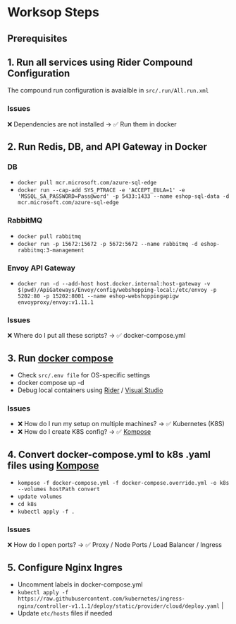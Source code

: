 # Worksop Steps

## Prerequisites

## 1. Run all services using Rider Compound Configuration
The compound run configuration is avaialble in `src/.run/All.run.xml`

### Issues
❌ Dependencies are not installed → ✅ Run them in docker

## 2. Run Redis, DB, and API Gateway in Docker
### DB
- `docker pull mcr.microsoft.com/azure-sql-edge`
- `docker run --cap-add SYS_PTRACE -e 'ACCEPT_EULA=1' -e 'MSSQL_SA_PASSWORD=Pass@word' -p 5433:1433 --name eshop-sql-data -d mcr.microsoft.com/azure-sql-edge`

### RabbitMQ
- `docker pull rabbitmq`
- `docker run -p 15672:15672 -p 5672:5672 --name rabbitmq -d eshop-rabbitmq:3-management`

### Envoy API Gateway
- `docker run -d --add-host host.docker.internal:host-gateway -v $(pwd)/ApiGateways/Envoy/config/webshopping-local:/etc/envoy -p 5202:80 -p 15202:8001 --name eshop-webshoppingapigw envoyproxy/envoy:v1.11.1`

### Issues
❌ Where do I put all these scripts? → ✅ docker-compose.yml

## 3. Run [docker compose](https://docs.docker.com/compose/gettingstarted/)
- Check `src/.env file` for OS-specific settings
- docker compose up -d
- Debug local containers using [Rider](https://blog.jetbrains.com/dotnet/2018/07/18/debugging-asp-net-core-apps-local-docker-container/) / [Visual Studio](https://learn.microsoft.com/en-us/visualstudio/containers/edit-and-refresh?view=vs-2022)

### Issues
- ❌ How do I run my setup on multiple machines? → ✅ Kubernetes (K8S)
- ❌ How do I create K8S config? → ✅ [Kompose](http://kompose.io)

## 4. Convert docker-compose.yml to k8s .yaml files using [Kompose](https://kompose.io/)
- `kompose -f docker-compose.yml -f docker-compose.override.yml -o k8s --volumes hostPath convert`
- `update volumes`
- `cd k8s`
- `kubectl apply -f .`

### Issues
❌ How do I open ports? → ✅ Proxy / Node Ports / Load Balancer / Ingress

## 5. Configure Nginx Ingres
- Uncomment labels in docker-compose.yml
- `kubectl apply -f https://raw.githubusercontent.com/kubernetes/ingress-nginx/controller-v1.1.1/deploy/static/provider/cloud/deploy.yaml` |
- Update `etc/hosts` files if needed